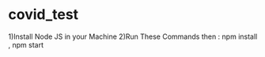 # covid_test
1)Install Node JS in your Machine
2)Run These Commands then :
        npm install ,
        npm start
